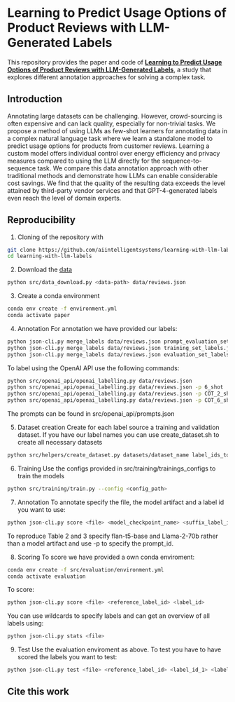 # Learning to Predict Usage Options of Product Reviews with LLM-Generated Labels

This repository provides the paper and code of **[Learning to Predict Usage Options of Product Reviews with LLM-Generated Labels](paper.pdf)**, a study that explores different annotation approaches for solving a complex task.

## Introduction

Annotating large datasets can be challenging. However, crowd-sourcing is often expensive and can lack quality, especially for non-trivial tasks. We propose a method of using LLMs as few-shot learners for annotating data in a complex natural language task where we learn a standalone model to predict usage options for products from customer reviews. Learning a custom model offers individual control over energy efficiency and privacy measures compared to using the LLM directly for the sequence-to-sequence task. We compare this data annotation approach with other traditional methods and demonstrate how LLMs can enable considerable cost savings. We find that the quality of the resulting data exceeds the
level attained by third-party vendor services and that GPT-4-generated labels even reach the level of domain experts.

## Reproducibility

1. Cloning of the repository with

```bash
git clone https://github.com/aiintelligentsystems/learning-with-llm-labels
cd learning-with-llm-labels
```

2. Download the [data](https://s3.amazonaws.com/amazon-reviews-pds/readme.html)
```bash
python src/data_download.py <data-path> data/reviews.json
```

3. Create a conda environment

```bash
conda env create -f environment.yml
conda activate paper
```

4. Annotation
For annotation we have provided our labels:

```bash
python json-cli.py merge_labels data/reviews.json prompt_evaluation_set_labels.json data/prompt_evaluation_reviews.json
python json-cli.py merge_labels data/reviews.json training_set_labels.json data/training_reviews.json
python json-cli.py merge_labels data/reviews.json evaluation_set_labels.json data/evaluation_reviews.json
```
To label using the OpenAI API use the following commands:
```bash
python src/openai_api/openai_labelling.py data/reviews.json
python src/openai_api/openai_labelling.py data/reviews.json -p 6_shot
python src/openai_api/openai_labelling.py data/reviews.json -p COT_2_shot
python src/openai_api/openai_labelling.py data/reviews.json -p COT_6_shot
```
The prompts can be found in src/openai_api/prompts.json

5. Dataset creation
Create for each label source a training and validation dataset. If you have our label names you can use create_dataset.sh to create all necessary datasets 
```bash
python src/helpers/create_dataset.py datasets/dataset_name label_ids_to_use data/reviews.json
```

6. Training
Use the configs provided in src/training/trainings_configs to train the models
```bash
python src/training/train.py --config <config_path>
```

7. Annotation
To annotate specify the file, the model artifact and a label id you want to use:
```bash
python json-cli.py score <file> <model_checkpoint_name> <suffix_label_id>
```

To reproduce Table 2 and 3 specify flan-t5-base and Llama-2-70b rather than a model artifact and use -p to specify the prompt_id.

8. Scoring
To score we have provided a own conda enviroment:
```bash
conda env create -f src/evaluation/environment.yml
conda activate evaluation
```
To score:
```bash
python json-cli.py score <file> <reference_label_id> <label_id>
```
You can use wildcards to specify labels and can get an overview of all labels using:
```bash
python json-cli.py stats <file>
```

9. Test
Use the evaluation enviroment as above. To test you have to have scored the labels you want to test:
```bash
python json-cli.py test <file> <reference_label_id> <label_id_1> <label_id_2>
```

## Cite this work
